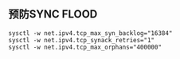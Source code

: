 ## 预防SYNC FLOOD
```
sysctl -w net.ipv4.tcp_max_syn_backlog="16384" 
sysctl -w net.ipv4.tcp_synack_retries="1" 
sysctl -w net.ipv4.tcp_max_orphans="400000"
```

